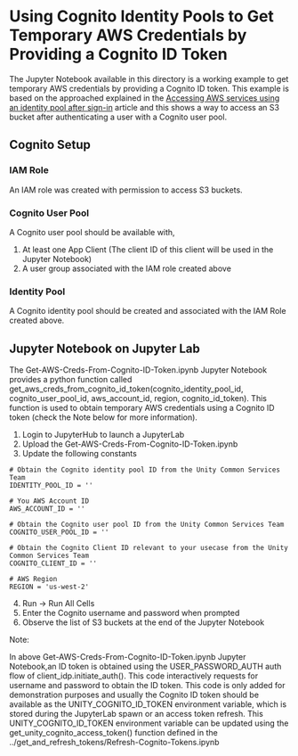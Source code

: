 # Using Cognito Identity Pools to Get Temporary AWS Credentials by Providing a Cognito ID Token

The Jupyter Notebook  available in this directory is a working example to get temporary AWS credentials
by providing a Cognito ID token. This example is based on the approached explained in the
[Accessing AWS services using an identity pool after sign-in](https://docs.aws.amazon.com/cognito/latest/developerguide/amazon-cognito-integrating-user-pools-with-identity-pools.html) article and 
this shows a way to access an S3 bucket after authenticating a user with a Cognito user pool.

## Cognito Setup

### IAM Role

An IAM role was created with permission to access S3 buckets.

### Cognito User Pool 

A Cognito user pool should be available with,
1) At least one App Client (The client ID of this client will be used in  the Jupyter Notebook)
2) A user group associated with the IAM role created above

### Identity Pool

A Cognito identity pool should be created and associated with the IAM Role created above.


## Jupyter Notebook on Jupyter Lab

The Get-AWS-Creds-From-Cognito-ID-Token.ipynb Jupyter Notebook provides a python function called
get_aws_creds_from_cognito_id_token(cognito_identity_pool_id, cognito_user_pool_id, aws_account_id, region, cognito_id_token).
This function is used to obtain temporary AWS credentials using a Cognito ID token (check the Note below
for more information).

1) Login to JupyterHub to launch a JupyterLab 
2) Upload the Get-AWS-Creds-From-Cognito-ID-Token.ipynb
3) Update the following constants
```
# Obtain the Cognito identity pool ID from the Unity Common Services Team
IDENTITY_POOL_ID = ''

# You AWS Account ID
AWS_ACCOUNT_ID = ''

# Obtain the Cognito user pool ID from the Unity Common Services Team
COGNITO_USER_POOL_ID = ''

# Obtain the Cognito Client ID relevant to your usecase from the Unity Common Services Team
COGNITO_CLIENT_ID = ''

# AWS Region
REGION = 'us-west-2'
```
4) Run -> Run All Cells
5) Enter the Cognito username and password when prompted
6) Observe the list of S3 buckets at the end of the Jupyter Notebook

Note:

In above Get-AWS-Creds-From-Cognito-ID-Token.ipynb Jupyter Notebook,an ID token is obtained using the 
USER_PASSWORD_AUTH auth flow of client_idp.initiate_auth(). This code interactively requests for
username and password to obtain the ID token. This code is only added for demonstration purposes and 
usually the Cognito ID token should be available as the UNITY_COGNITO_ID_TOKEN environment variable, 
which is stored during the JupyterLab spawn or an access token refresh. This UNITY_COGNITO_ID_TOKEN 
environment variable can be updated using the get_unity_cognito_access_token() function defined in 
the ../get_and_refresh_tokens/Refresh-Cognito-Tokens.ipynb

